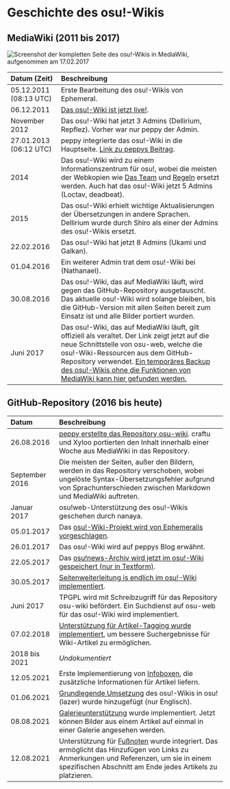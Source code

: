 # Geschichte des osu!-Wikis

## MediaWiki (2011 bis 2017)

![](img/ow_MW.jpg "Screenshot der kompletten Seite des osu!-Wikis in MediaWiki, aufgenommen am 17.02.2017")

| Datum (Zeit) | Beschreibung |
| :-- | :-- |
| 05.12.2011 (08:13 UTC) | Erste Bearbeitung des osu!-Wikis von Ephemeral. |
| 06.12.2011 | [Das osu!-Wiki ist jetzt live!](https://osu.ppy.sh/community/forums/topics/68525). |
| November 2012 | Das osu!-Wiki hat jetzt 3 Admins (Dellirium, Repflez). Vorher war nur peppy der Admin. |
| 27.01.2013 (06:12 UTC) | peppy integrierte das osu!-Wiki in die Hauptseite. [Link zu peppys Beitrag](https://osu.ppy.sh/community/forums/posts/2082803). |
| 2014 | Das osu!-Wiki wird zu einem Informationszentrum für osu!, wobei die meisten der Webkopien wie [Das Team](/wiki/People/The_Team) und [Regeln](/wiki/Rules) ersetzt werden. Auch hat das osu!-Wiki jetzt 5 Admins (Loctav, deadbeat). |
| 2015 | Das osu!-Wiki erhielt wichtige Aktualisierungen der Übersetzungen in andere Sprachen. Dellirium wurde durch Shiro als einer der Admins des osu!-Wikis ersetzt. |
| 22.02.2016 | Das osu!-Wiki hat jetzt 8 Admins (Ukami und Galkan). |
| 01.04.2016 | Ein weiterer Admin trat dem osu!-Wiki bei (Nathanael). |
| 30.08.2016 | Das osu!-Wiki, das auf MediaWiki läuft, wird gegen das GitHub-Repository ausgetauscht. Das aktuelle osu!-Wiki wird solange bleiben, bis die GitHub-Version mit allen Seiten bereit zum Einsatz ist und alle Bilder portiert wurden. |
| Juni 2017 | Das osu!-Wiki, das auf MediaWiki läuft, gilt offiziell als veraltet. Der Link zeigt jetzt auf die neue Schnittstelle von osu-web, welche die osu!-Wiki-Ressourcen aus dem GitHub-Repository verwendet. [Ein temporäres Backup des osu!-Wikis ohne die Funktionen von MediaWiki kann hier gefunden werden.](https://web.archive.org/web/20171115173938/https://osu.ppy.sh/old-wiki/Main_Page) |

## GitHub-Repository (2016 bis heute)

| Datum | Beschreibung |
| :-- | :-- |
| 26.08.2016 | [peppy erstellte das Repository osu-wiki](https://github.com/ppy/osu-wiki/tree/3433cbeeda9303a470647cad1c338d43f4272a2e). craftu und Xyloo portierten den Inhalt innerhalb einer Woche aus MediaWiki in das Repository. |
| September 2016 | Die meisten der Seiten, außer den Bildern, werden in das Repository verschoben, wobei ungelöste Syntax-Übersetzungsfehler aufgrund von Sprachunterschieden zwischen Markdown und MediaWiki auftreten. |
| Januar 2017 | osu!web-Unterstützung des osu!-Wikis geschehen durch nanaya. |
| 05.01.2017 | Das [osu!-Wiki-Projekt wird von Ephemeralis vorgeschlagen](https://github.com/ppy/osu-wiki/projects/1). |
| 26.01.2017 | Das osu!-Wiki wird auf peppys Blog erwähnt. |
| 22.05.2017 | Das [osu!news-Archiv wird jetzt im osu!-Wiki gespeichert (nur in Textform)](https://github.com/ppy/osu-wiki/pull/252). |
| 30.05.2017 | [Seitenweiterleitung is endlich im osu!-Wiki implementiert](https://github.com/ppy/osu-web/pull/1144). |
| Juni 2017 | TPGPL wird mit Schreibzugriff für das Repository osu-wiki befördert. Ein Suchdienst auf osu-web für das osu!-Wiki wird implementiert. |
| 07.02.2018 | [Unterstützung für Artikel-Tagging wurde implementiert](https://github.com/ppy/osu-web/pull/2331), um bessere Suchergebnisse für Wiki-Artikel zu ermöglichen. |
| 2018 bis 2021 | *Undokumentiert* |
| 12.05.2021 | Erste Implementierung von [Infoboxen](https://github.com/ppy/osu-web/pull/7546), die zusätzliche Informationen für Artikel liefern. |
| 01.06.2021 | [Grundlegende Umsetzung](https://github.com/ppy/osu/pull/12950) des osu!-Wikis in osu!(lazer) wurde hinzugefügt (nur Englisch). |
| 08.08.2021 | [Galerieunterstützung](https://github.com/ppy/osu-web/pull/8126) wurde implementiert. Jetzt können Bilder aus einem Artikel auf einmal in einer Galerie angesehen werden. |
| 12.08.2021 | Unterstützung für [Fußnoten](https://github.com/ppy/osu-web/pull/8125) wurde integriert. Das ermöglicht das Hinzufügen von Links zu Anmerkungen und Referenzen, um sie in einem spezifischen Abschnitt am Ende jedes Artikels zu platzieren. |
